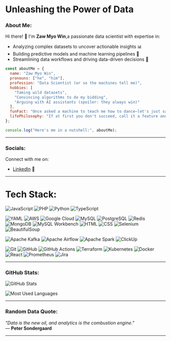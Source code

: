 
# Unleashing the Power of Data
### About Me:
Hi there! 👋 I'm **Zaw Myo Win**,a passionate data scientist with expertise in:
- Analyzing complex datasets to uncover actionable insights 📊
- Building predictive models and machine learning pipelines 🤖
- Streamlining data workflows and driving data-driven decisions 🚀

```javascript
const aboutMe = {
  name: "Zaw Myo Win",
  pronouns: ["he", "him"],
  profession: "Data Scientist (or so the machines tell me)",
  hobbies: [
    "Taming wild datasets",
    "Convincing algorithms to do my bidding",
    "Arguing with AI assistants (spoiler: they always win)"
  ],
  funFact: "Once asked a machine to teach me how to dance—let's just say, it 'crashed.'",
  lifePhilosophy: "If at first you don't succeed, call it a feature and move on."
};

console.log("Here's me in a nutshell:", aboutMe);


```

---

### Socials:
Connect with me on:
- [LinkedIn](https://www.linkedin.com/in/jameszaw//) 💼

---

# Tech Stack:

![JavaScript](https://img.shields.io/badge/-JavaScript-yellow?logo=javascript&logoColor=white)
![PHP](https://img.shields.io/badge/-PHP-blue?logo=php&logoColor=white)
![Python](https://img.shields.io/badge/-Python-blue?logo=python&logoColor=white)
![TypeScript](https://img.shields.io/badge/-TypeScript-blue?logo=typescript&logoColor=white)

![YAML](https://img.shields.io/badge/-YAML-gray?logo=yaml&logoColor=white)
![AWS](https://img.shields.io/badge/-AWS-orange?logo=amazon-aws&logoColor=white)
![Google Cloud](https://img.shields.io/badge/-Google%20Cloud-blue?logo=google-cloud&logoColor=white)
![MySQL](https://img.shields.io/badge/-MySQL-blue?logo=mysql&logoColor=white)
![PostgreSQL](https://img.shields.io/badge/-PostgreSQL-blue?logo=postgresql&logoColor=white)
![Redis](https://img.shields.io/badge/-Redis-red?logo=redis&logoColor=white)
![MongoDB](https://img.shields.io/badge/-MongoDB-green?logo=mongodb&logoColor=white)
![MySQL Workbench](https://img.shields.io/badge/-MySQL%20Workbench-blue?logo=mysql&logoColor=white)
![HTML](https://img.shields.io/badge/-HTML-orange?logo=html5&logoColor=white)
![CSS](https://img.shields.io/badge/-CSS-blue?logo=css3&logoColor=white)
![Selenium](https://img.shields.io/badge/-Selenium-green?logo=selenium&logoColor=white)
![BeautifulSoup](https://img.shields.io/badge/-BeautifulSoup-blue?logo=python&logoColor=white)

![Apache Kafka](https://img.shields.io/badge/-Apache%20Kafka-black?logo=apache-kafka&logoColor=white)
![Apache Airflow](https://img.shields.io/badge/-Apache%20Airflow-blue?logo=apache-airflow&logoColor=white)
![Apache Spark](https://img.shields.io/badge/-Apache%20Spark-orange?logo=apache-spark&logoColor=white)
![ClickUp](https://img.shields.io/badge/-ClickUp-purple?logo=clickup&logoColor=white)

![Git](https://img.shields.io/badge/-Git-orange?logo=git&logoColor=white)
![GitHub](https://img.shields.io/badge/-GitHub-black?logo=github&logoColor=white)
![GitHub Actions](https://img.shields.io/badge/-GitHub%20Actions-blue?logo=github-actions&logoColor=white)
![Terraform](https://img.shields.io/badge/-Terraform-purple?logo=terraform&logoColor=white)
![Kubernetes](https://img.shields.io/badge/-Kubernetes-blue?logo=kubernetes&logoColor=white)
![Docker](https://img.shields.io/badge/-Docker-blue?logo=docker&logoColor=white)
![React](https://img.shields.io/badge/-React-blue?logo=react&logoColor=white)
![Prometheus](https://img.shields.io/badge/-Prometheus-red?logo=prometheus&logoColor=white)
![Jira](https://img.shields.io/badge/-Jira-blue?logo=jira&logoColor=white)

---

### GitHub Stats:
![GitHub Stats](https://github-readme-stats.vercel.app/api?username=jamesleocodes&show_icons=true&theme=radical)

![Most Used Languages](https://github-readme-stats.vercel.app/api/top-langs/?username=jamesleocodes&layout=compact&theme=radical)

---

### Random Data Quote:
*"Data is the new oil, and analytics is the combustion engine."*  
— **Peter Sondergaard**

---





<!---
jamesleocodes/jamesleocodes is a ✨ special ✨ repository because its `README.md` (this file) appears on your GitHub profile.
You can click the Preview link to take a look at your changes.
--->
